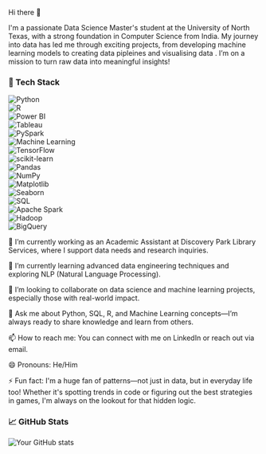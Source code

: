 Hi there 👋

I'm a passionate Data Science Master's student at the University of North Texas, with a strong foundation in Computer Science from India. My journey into data has led me through exciting projects, from developing machine learning models to creating data pipleines and visualising data . I’m on a mission to turn raw data into meaningful insights!

<!-- **liteshperumalla/liteshperumalla** is a ✨ _special_ ✨ repository because its `README.md` (this file) appears on your GitHub profile. -->

### 🚀 Tech Stack
![Python](https://img.shields.io/badge/-Python-3776AB?style=flat&logo=python&logoColor=white)  
![R](https://img.shields.io/badge/-R-276DC3?style=flat&logo=r&logoColor=white)  
![Power BI](https://img.shields.io/badge/-Power%20BI-F2C811?style=flat&logo=power-bi&logoColor=black)  
![Tableau](https://img.shields.io/badge/-Tableau-E97627?style=flat&logo=tableau&logoColor=white)  
![PySpark](https://img.shields.io/badge/-PySpark-E25A1C?style=flat&logo=apache-spark&logoColor=white)  
![Machine Learning](https://img.shields.io/badge/-Machine%20Learning-FF6F00?style=flat&logo=apache-spark&logoColor=white)  
![TensorFlow](https://img.shields.io/badge/-TensorFlow-FF6F00?style=flat&logo=tensorflow&logoColor=white)  
![scikit-learn](https://img.shields.io/badge/-Scikit%20Learn-F7931E?style=flat&logo=scikit-learn&logoColor=white)  
![Pandas](https://img.shields.io/badge/-Pandas-150458?style=flat&logo=pandas&logoColor=white)  
![NumPy](https://img.shields.io/badge/-NumPy-013243?style=flat&logo=numpy&logoColor=white)  
![Matplotlib](https://img.shields.io/badge/-Matplotlib-11557C?style=flat&logo=plotly&logoColor=white)  
![Seaborn](https://img.shields.io/badge/-Seaborn-3776AB?style=flat&logo=python&logoColor=white)  
![SQL](https://img.shields.io/badge/-SQL-4479A1?style=flat&logo=postgresql&logoColor=white)  
![Apache Spark](https://img.shields.io/badge/-Apache%20Spark-E25A1C?style=flat&logo=apache-spark&logoColor=white)  
![Hadoop](https://img.shields.io/badge/-Hadoop-66CCFF?style=flat&logo=apache-hadoop&logoColor=black)  
![BigQuery](https://img.shields.io/badge/-BigQuery-4285F4?style=flat&logo=google-cloud&logoColor=white)  


🔭 I’m currently working as an Academic Assistant at Discovery Park Library Services, where I support data needs and research inquiries.

🌱 I’m currently learning advanced data engineering techniques and exploring NLP (Natural Language Processing).

👯 I’m looking to collaborate on data science and machine learning projects, especially those with real-world impact.

💬 Ask me about Python, SQL, R, and Machine Learning concepts—I’m always ready to share knowledge and learn from others.

📫 How to reach me: You can connect with me on LinkedIn or reach out via email.

😄 Pronouns: He/Him

⚡ Fun fact: I'm a huge fan of patterns—not just in data, but in everyday life too! Whether it's spotting trends in code or figuring out the best strategies in games, I'm always on the lookout for that hidden logic.


### 📈 GitHub Stats
![Your GitHub stats](https://github-readme-stats.vercel.app/api?username=YourUsername&show_icons=true&theme=radical)
